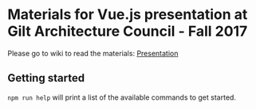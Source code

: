 # Materials for Vue.js presentation at Gilt Architecture Council - Fall 2017

Please go to wiki to read the materials: [Presentation](https://rbelling.github.io/vuejs-gilt)

## Getting started

`npm run help` will print a list of the available commands to get started.